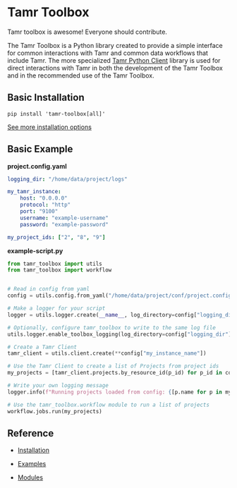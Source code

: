 # Tamr Toolbox

Tamr toolbox is awesome! Everyone should contribute.

The Tamr Toolbox is a Python library created to provide a simple interface for common interactions with Tamr and common data workflows that include Tamr. The more specialized [Tamr Python Client](https://github.com/Datatamer/tamr-client) library is used for direct interactions with Tamr in both the development of the Tamr Toolbox and in the recommended use of the Tamr Toolbox.  


## Basic Installation

`pip install 'tamr-toolbox[all]'`
 
 [See more installation options](installation.md)

## Basic Example
**project.config.yaml**  
```yaml
logging_dir: "/home/data/project/logs"

my_tamr_instance:
    host: "0.0.0.0"
    protocol: "http"
    port: "9100"
    username: "example-username"
    password: "example-password"

my_project_ids: ["2", "8", "9"]
```
**example-script.py**  
```python
from tamr_toolbox import utils
from tamr_toolbox import workflow


# Read in config from yaml
config = utils.config.from_yaml("/home/data/project/conf/project.config.yaml")

# Make a logger for your script
logger = utils.logger.create(__name__, log_directory=config["logging_dir"])

# Optionally, configure tamr_toolbox to write to the same log file
utils.logger.enable_toolbox_logging(log_directory=config["logging_dir"])

# Create a Tamr Client 
tamr_client = utils.client.create(**config["my_instance_name"])

# Use the Tamr Client to create a list of Projects from project ids
my_projects = [tamr_client.projects.by_resource_id(p_id) for p_id in config["my_project_ids"]]

# Write your own logging message
logger.info(f"Running projects loaded from config: {[p.name for p in my_projects]}")

# Use the tamr_toolbox.workflow module to run a list of projects 
workflow.jobs.run(my_projects)

```

## Reference
  * [Installation](installation.md)
  
  * [Examples](examples.md)

  * [Modules](modules.md)
